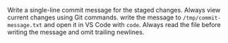 Write a single-line commit message for the staged changes. Always view current changes using Git commands. write the message to `/tmp/commit-message.txt` and open it in VS Code with `code`. Always read the file before writing the message and omit trailing newlines.
